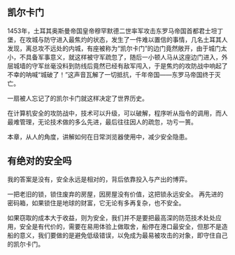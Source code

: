 ## 凯尔卡门

1453年，土耳其奥斯曼帝国皇帝穆罕默德二世率军攻击东罗马帝国首都君士坦丁堡，在攻城与防守进入最焦灼的状态，发生了一件难以置信的事情，几名土耳其人发现，离总攻不远处的内城，有座被称为“凯尔卡门”的边门竟然敞开，由于城门太小，不具备军事意义，就这样被守军疏忽了，随后一小顿人马从这座边门进入，外层城墙的守军丝毫没料到防线后竟然已经有敌军闯入，于是焦灼的攻防战中响起了不幸的呐喊“城破了！”这声音瓦解了一切抵抗，千年帝国——东罗马帝国终于灭亡。

一扇被人忘记了的凯尔卡门就这样决定了世界历史。

在计算机安全的攻防战中，技术可以升级，可以破解，程序听从指令的调用，而人最难管理，无论技术做的多么先进，最后往往因人的疏忽，功亏一篑。

本章，从人的角度，讲解如何在日常浏览器使用中，减少安全隐患。

## 有绝对的安全吗

我的答案是没有，安全永远是相对的，背后依靠投入与产出的博弈。

一把老旧的锁，锁住废弃的房屋，因房屋没有价值，这把锁永远安全。
再先进的密码箱，如果锁住是地球的财富，它无论有多再复杂，也不安全。

如果窃取的成本大于收益，则为安全，我们并不是要把最高深的防范技术处处应用，安全是有代价的，需要在易用体验上做取舍，船停在港口最安全，但那不是造船的意义，我们要做的是避免低级错误，以免成为最易被攻击的对象，即守住自己的凯尔卡门。